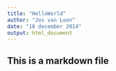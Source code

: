 ```yaml
---
title: "HelloWorld"
author: "Jos van Loon"
date: "18 december 2014"
output: html_document
---
```


## This is a markdown file